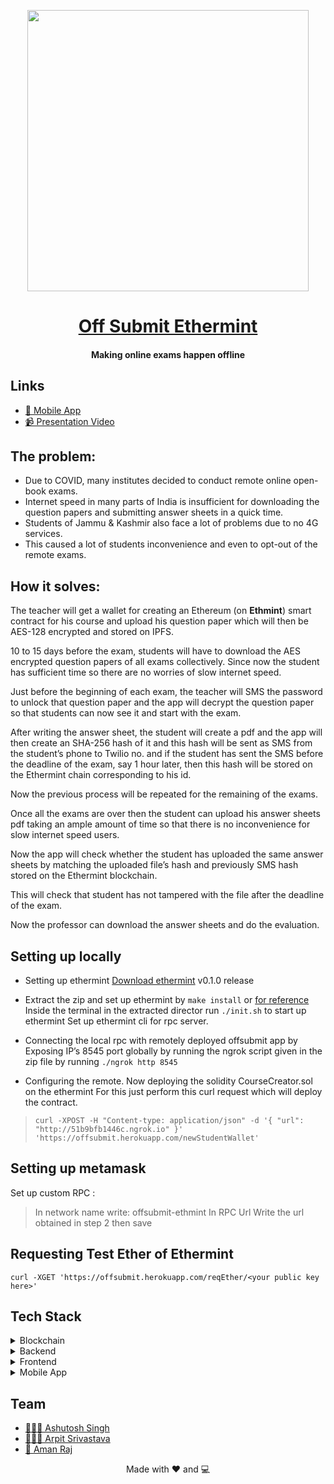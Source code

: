 <p align="center"><img src="https://user-images.githubusercontent.com/42104907/92333400-ccd37600-f0a2-11ea-96d8-08cb2b73a1a9.png" align="center" width="450"></p>
<a href=""><h1 align="center">Off Submit Ethermint</h1></a>
<h4 align="center">Making online exams happen offline</h4>

## Links

- [📱 Mobile App](./app_1.0.2.apk)
- [📹 Presentation Video](https://drive.google.com/file/d/18ilqagF6-qLHF-YP5sV5GT4aETjwYpJ9/view?usp=sharing)

## The problem:

- Due to COVID, many institutes decided to conduct remote online open-book exams.
- Internet speed in many parts of India is insufficient for downloading the question papers and submitting answer sheets in a quick time.
- Students of Jammu & Kashmir also face a lot of problems due to no 4G services.
- This caused a lot of students inconvenience and even to opt-out of the remote exams.

## How it solves:

The teacher will get a wallet for creating an Ethereum (on **Ethmint**) smart contract for his course and upload his question paper which will then be AES-128 encrypted and stored on IPFS.

10 to 15 days before the exam, students will have to download the AES encrypted question papers of all exams collectively. Since now the student has sufficient time so there are no worries of slow internet speed.

Just before the beginning of each exam, the teacher will SMS the password to unlock that question paper and the app will decrypt the question paper so that students can now see it and start with the exam.

After writing the answer sheet, the student will create a pdf and the app will then create an SHA-256 hash of it and this hash will be sent as SMS from the student’s phone to Twilio no. and if the student has sent the SMS before the deadline of the exam, say 1 hour later, then this hash will be stored on the Ethermint chain corresponding to his id.

Now the previous process will be repeated for the remaining of the exams.

Once all the exams are over then the student can upload his answer sheets pdf taking an ample amount of time so that there is no inconvenience for slow internet speed users.

Now the app will check whether the student has uploaded the same answer sheets by matching the uploaded file’s hash and previously SMS hash stored on the Ethermint blockchain.

This will check that student has not tampered with the file after the deadline of the exam.

Now the professor can download the answer sheets and do the evaluation.

## Setting up locally

- Setting up ethermint [Download ethermint](https://github.com/ChainSafe/ethermint/archive/v0.1.0.zip) v0.1.0 release

- Extract the zip and set up ethermint by `make install` or [for reference](https://docs.ethermint.zone/quickstart/installation.html) Inside the terminal in the extracted director run `./init.sh` to start up ethermint Set up ethermint cli for rpc server.

- Connecting the local rpc with remotely deployed offsubmit app by Exposing IP’s 8545 port globally by running the ngrok script given in the zip file by running `./ngrok http 8545`

- Configuring the remote. Now deploying the solidity CourseCreator.sol on the ethermint For this just perform this curl request which will deploy the contract.

> `curl -XPOST -H "Content-type: application/json" -d '{ "url": "http://51b9bfb1446c.ngrok.io" }' 'https://offsubmit.herokuapp.com/newStudentWallet'`

## Setting up metamask

Set up custom RPC :

> In network name write: offsubmit-ethmint In RPC Url
> Write the url obtained in step 2 then save

## Requesting Test Ether of Ethermint

`curl -XGET 'https://offsubmit.herokuapp.com/reqEther/<your public key here>'`

## Tech Stack

<details>
	<summary>Blockchain</summary>
		<ul>
			<li>Ethereum + Ethermint</li>
		  <li>Solidity</li>
		</ul>
</details>

<details>
	<summary>Backend</summary>
		<ul>
			<li>Node.js</li>
			<li>Twilio SMS API</li>
		  <li>Web3j</li>
		</ul>
</details>

<details>
	<summary>Frontend</summary>
		<ul>
			<li>React</li>
			<li>Web3.js</li>
		</ul>
</details>

<details>
	<summary>Mobile App</summary>
		<ul>
			<li>Flutter</li>
			<li>Crypto</li>
		</ul>
</details>

## Team

- [ 👨🏻‍💻 Ashutosh Singh](https://github.com/thecodepapaya)
- [ 👨🏻‍🎓 Arpit Srivastava](https://github.com/fuzious)
- [ 🌊 Aman Raj](https://github.com/AmanRaj1608)

<p align="center"> Made with ❤️ and 💻</p>
